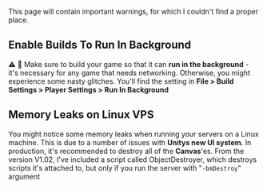 This page will contain important warnings, for which I couldn't find a proper place.

## Enable Builds To Run In Background

⚠️ 🔴 Make sure to build your game so that it can **run in the background** - it's necessary for any game that needs networking. Otherwise, you might experience some nasty glitches. You'll find the setting in **File > Build Settings > Player Settings > Run In Background**

## Memory Leaks on Linux VPS

You might notice some memory leaks when running your servers on a Linux machine. This is due to a number of issues with **Unitys new UI system**. In production, it's recommended to destroy all of the **Canvas**'es. From the version V1.02, I've included a script called ObjectDestroyer, which destroys scripts it's attached to, but only if you run the server with "`-bmDestroy`" argument